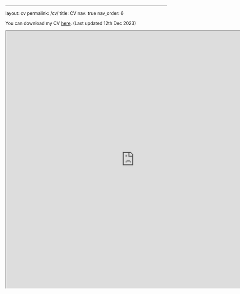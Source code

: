 ---
layout: cv
permalink: /cv/
title: CV
nav: true
nav_order: 6

You can download my CV [here](https://anubhavbhatla.github.io/assets/pdf/CV.pdf). (Last updated 12th Dec 2023)
<iframe src="https://anubhavbhatla.github.io/assets/pdf/CV.pdf" width="800" height="800"> </iframe> 
